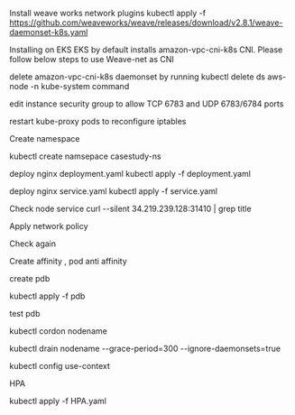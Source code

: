 Install weave works network plugins
kubectl apply -f https://github.com/weaveworks/weave/releases/download/v2.8.1/weave-daemonset-k8s.yaml

Installing on EKS
EKS by default installs amazon-vpc-cni-k8s CNI. Please follow below steps to use Weave-net as CNI


delete amazon-vpc-cni-k8s daemonset by running kubectl delete ds aws-node -n kube-system command

edit instance security group to allow TCP 6783 and UDP 6783/6784 ports

restart kube-proxy pods to reconfigure iptables

Create namespace

kubectl create namsepace casestudy-ns

deploy nginx deployment.yaml
kubectl apply -f deployment.yaml

deploy nginx service.yaml
kubectl apply -f service.yaml

Check node service
curl --silent 34.219.239.128:31410  | grep title

Apply network policy

Check again

Create affinity , pod anti affinity

create pdb

kubectl apply -f pdb

test pdb

kubectl cordon nodename

kubectl drain nodename --grace-period=300 --ignore-daemonsets=true

kubectl config use-context <CONTEXT-NAME>


HPA

kubectl apply -f HPA.yaml